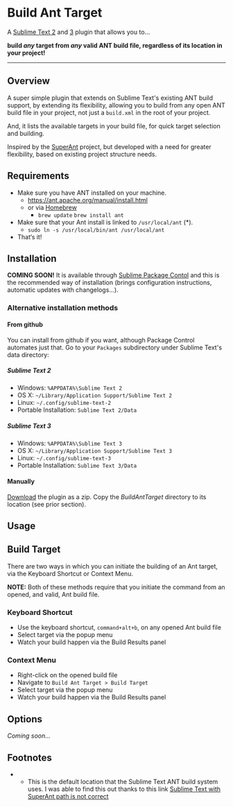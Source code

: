 Build Ant Target
================

A [Sublime Text 2](http://www.sublimetext.com/2) and [3](http://www.sublimetext.com/3) plugin that allows you to...

**build _any_ target from _any_ valid ANT build file, regardless of its location in your project!**

---

Overview
--------

A super simple plugin that extends on Sublime Text's existing ANT build support,
by extending its flexibility, allowing you to build from any open ANT build file
in your project, not just a `build.xml` in the root of your project.

And, it lists the available targets in your build file, for quick target
selection and building.

Inspired by the [SuperAnt](https://github.com/aphex/SuperAnt) project, but
developed with a need for greater flexibility, based on existing project
structure needs.

Requirements
------------

- Make sure you have ANT installed on your machine.
	- https://ant.apache.org/manual/install.html
	- or via [Homebrew](http://brew.sh)
		- `brew update`
		`brew install ant`
- Make sure that your Ant install is linked to `/usr/local/ant` \(*\).
	- `sudo ln -s /usr/local/bin/ant /usr/local/ant`
- That‘s it!

Installation
------------

**COMING SOON!** It is available through
[Sublime Package Contol](http://wbond.net/sublime_packages/package_control) and
this is the recommended way of installation (brings configuration instructions,
automatic updates with changelogs…).

### Alternative installation methods

#### From github

You can install from github if you want, although Package Control automates
just that. Go to your `Packages` subdirectory under Sublime Text's data directory:


##### Sublime Text 2

* Windows: `%APPDATA%\Sublime Text 2`
* OS X: `~/Library/Application Support/Sublime Text 2`
* Linux: `~/.config/sublime-text-2`
* Portable Installation: `Sublime Text 2/Data`

##### Sublime Text 3

* Windows: `%APPDATA%\Sublime Text 3`
* OS X: `~/Library/Application Support/Sublime Text 3`
* Linux: `~/.config/sublime-text-3`
* Portable Installation: `Sublime Text 3/Data`

#### Manually

[Download](https://github.com/ryanhefner/BuildAntTarget/archive/master.zip)
the plugin as a zip. Copy the *BuildAntTarget* directory to its location
(see prior section).

Usage
-----

## Build Target

There are two ways in which you can initiate the building of an Ant target, via
the Keyboard Shortcut or Context Menu.

**NOTE:** Both of these methods require that you initiate the command from an
opened, and valid, Ant build file.

### Keyboard Shortcut

- Use the keyboard shortcut, `command+alt+b`, on any opened Ant build file
- Select target via the popup menu
- Watch your build happen via the Build Results panel

### Context Menu

- Right-click on the opened build file
- Navigate to `Build Ant Target > Build Target`
- Select target via the popup menu
- Watch your build happen via the Build Results panel

Options
-------

_Coming soon..._


Footnotes
---------

* - This is the default location that the Sublime Text ANT build system uses.
	I was able to find this out thanks to this link [Sublime Text with SuperAnt path is not correct](http://superuser.com/questions/690282/sublime-text-with-superant-path-is-not-correct)

